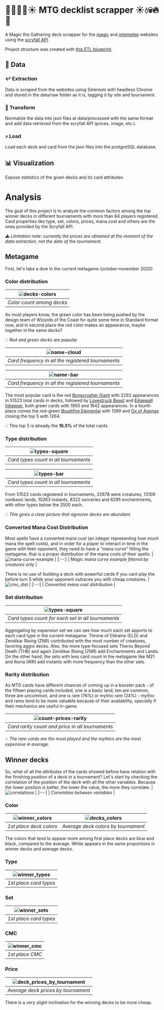 # :deciduous_tree::fire::skull::droplet::sunny: MTG decklist scrapper :sunny::droplet::skull::fire::deciduous_tree:
 A Magic the Gathering deck scrapper for the [magic](magic.gg) and [mtgmelee](mtgmelee.com) websites using the [scryfall API](https://scryfall.com/docs/api).
 
 Project structure was created with [this ETL blueprint](https://github.com/aguiarandre/etl-pipelines).
 
## :floppy_disk: Data
### :leftwards_arrow_with_hook: Extraction
Data is scraped from the websites using Selenium with headless Chrome and stored in the data/raw folder as it is, tagging it by site and tournament.
### :arrows_counterclockwise: Transform
Normalize the data into json files at data/processed with the same format and add data retrieved from the scryfall API (prices, image, etc.).
### :arrow_heading_up: Load
Load each deck and card from the json files into the postgreSQL database.
## :bar_chart: Visualization
Expose statistics of the given decks and its card attributes

# Analysis
The goal of this project is to analyze the common factors among the top winner decks in different tournaments with more than 64 players registered. Card properties like type, set, colors, prices, mana cost and others are the ones provided by the Scryfall API.

*:warning: Limitation note: currently the prices are obtained at the moment of the data extraction, not the date of the tournament.*

## Metagame
First, let's take a dive in the current metagame (october-november 2020)


### Color distribution

| ![decks-colors](viz/decks_colors.png) |
|:--:|
| *Color count among decks* |

As most players know, the green color has been being pushed by the design team of Wizards of the Coast for quite some time in Standard format now, and in second place the red color makes an appearance, maybe together in the same decks?

:bulb: *Red and green decks are popular.*

| ![name-cloud](viz/nonland_name_cloud.png) |
|:--:|
| *Card frequency in all the registered tournaments* |

| ![name-bar](viz/nonland_name_count.png) |
|:--:|
| *Card frequency in all the registered tournaments* |

The most popular card is the red [Bonecrusher Giant](https://scryfall.com/card/eld/115/bonecrusher-giant-stomp) with 2292 appearances in 51523 total cards in decks, followed by [Lovestruck Beast](https://scryfall.com/card/eld/165/lovestruck-beast-hearts-desire) and [Edgewall Inkeeper](https://scryfall.com/card/eld/151/edgewall-innkeeper), both green cards with 1950 and 1642 appearances. In a fourth place comes the red-green [Brushfire Elemental](https://scryfall.com/card/znr/221/brushfire-elemental) with 1399 and [Ox of Agonas](https://scryfall.com/card/thb/147/ox-of-agonas#) closing the top 5 with 1264.

:bulb: This top 5 is already the **16.5%** of the total cards.

### Type distribution
| ![types-square](viz/types_square.png) | 
|:--:|
| *Card types count in all tournaments* |

| ![types-bar](viz/types_count.png) |
|:--:|
| *Card types count in all tournaments* |

From 51523 cards registered in tournaments, 22678 were creatures, 13109 nonbasic lands, 10263 instants, 8322 sorceries and 6295 enchantments, with other types below the 2500 each.

:bulb: *This gives a clear picture that agresive decks are abundant.*

### Converted Mana Cost Distribution
Most spells have a converted mana cost (an integer representing how much mana the spell costs), and in order for a player to interact in time in the game with 
their opponent, they need to have a "mana curve" fitting the metagame, that is a proper distribution of the mana costs of their spells:
| ![mana-curve-example](viz/mana-curve-example.png) | 
|:--:|
| *Magic mana curve example filtered by creatures only* |

There is no use of building a deck with powerful cards if you cant play the before turn 5 while your opponent outraces you with cheap creatures.
| ![cmc_dist](viz/cmc_count.png) |
|:--:|
| *Converted mana cost distribution* |

### Set distribution
| ![types-square](viz/sets_type_count.png) | 
|:--:|
| *Card types count for each set in all tournaments* |

Aggregating by expansion set we can see how much each set apports to each card type in the current metagame. Throne of Eldraine (ELD) and Zendikar Rising (ZNR) contributed with the most number of creatures, favoring aggro decks. Also, the more type-focused sets Theros Beyond Death (THB) and again Zendikar Rising (ZNR) add Enchantments and Lands. On the other hand, the sets with less card count in the metagame like M21 and Ikoria (IKR) add instants with more frequency than the other sets.
### Rarity distribution
As MTG cards have different chances of coming up in a booster pack - of the fifteen playing cards included, one is a basic land, ten are common, three are uncommon, and one is rare (76%) or mythic rare (24%) - mythic and rares tend to be more valuable because of their availability, specially if their mechanics are useful in-game.

| ![count-prices-rarity](viz/amount_price_rarity.png) | 
|:--:|
| *Card rarity count and price in all tournaments* |

:bulb: *The rare cards are the most played and the mythics are the most expensive in average.*
## Winner decks
So, what of all the attributes of the cards showed before have relation with the finishing position of a deck in a tournament? Let's start by checking the correlation of the position of the deck with all the other variables. Because the lower position is better, the lower the value, the more they correlate.
| ![correlations](viz/correlation.png) | 
|:--:|
| *Correlation between variables* |

### Color
| ![winner_colors](viz/winner_colors.png) | ![decks_colors](viz/decks_colors.png) | 
|:--:|:--:|
| *1st place deck colors* | *Average deck colors by tournament* |

The colors that tend to appear more among first place decks are blue and black, compared to the average. White appears in the same proportions in winner decks and average decks.

### Type
| ![winner_types](viz/winner_types_count.png) |
|:--:|
| *1st place card types* |

### Set
| ![winner_sets](viz/winner_sets_type_count.png) |
|:--:|
| *1st place card types* |

### CMC
| ![winner_cmc](viz/winner_cmc_count.png) |
|:--:|
| *1st place CMC* |


### Price
| ![deck_prices_by_tournament](viz/avg_winner_price.png) | 
|:--:|
| *Average deck prices by tournament* |
There is a very slight inclination for the winning decks to be more cheap.

